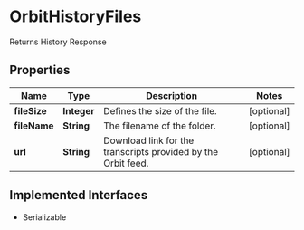

# OrbitHistoryFiles

Returns History Response

## Properties

Name | Type | Description | Notes
------------ | ------------- | ------------- | -------------
**fileSize** | **Integer** | Defines the size of the file. |  [optional]
**fileName** | **String** | The filename of the folder. |  [optional]
**url** | **String** | Download link for the transcripts provided by the Orbit feed. |  [optional]


## Implemented Interfaces

* Serializable



